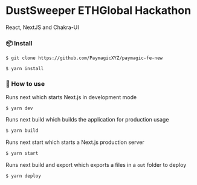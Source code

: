 # DustSweeper ETHGlobal Hackathon

React, NextJS and Chakra-UI

### 📦 Install

```
$ git clone https://github.com/PaymagicXYZ/paymagic-fe-new

$ yarn install
```

### 🔨 How to use

Runs next which starts Next.js in development mode

```bash
$ yarn dev
```

Runs next build which builds the application for production usage

```bash
$ yarn build
```

Runs next start which starts a Next.js production server

```bash
$ yarn start
```

Runs next build and export which exports a files in a `out` folder to deploy

```bash
$ yarn deploy
```


